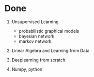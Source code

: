 # Done

1. Unsupervised Learning
    - probabilistic graphical models
    - bayesian network
    - markov network

2. Linear Algebra and Learning from Data

3. Deeplearning from scratch

4. Numpy, python
